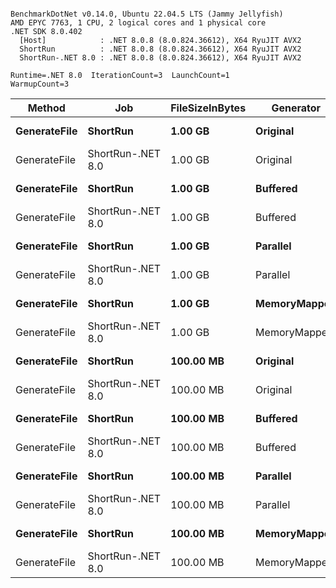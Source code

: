 ```

BenchmarkDotNet v0.14.0, Ubuntu 22.04.5 LTS (Jammy Jellyfish)
AMD EPYC 7763, 1 CPU, 2 logical cores and 1 physical core
.NET SDK 8.0.402
  [Host]            : .NET 8.0.8 (8.0.824.36612), X64 RyuJIT AVX2
  ShortRun          : .NET 8.0.8 (8.0.824.36612), X64 RyuJIT AVX2
  ShortRun-.NET 8.0 : .NET 8.0.8 (8.0.824.36612), X64 RyuJIT AVX2

Runtime=.NET 8.0  IterationCount=3  LaunchCount=1  
WarmupCount=3  

```
| Method       | Job               | FileSizeInBytes | Generator    | Mean     | Error     | StdDev   | StdErr   | Min      | Q1       | Median   | Q3       | Max       | Op/s   | Rank | Gen0        | Gen1        | Gen2        | Allocated  |
|------------- |------------------ |---------------- |------------- |---------:|----------:|---------:|---------:|---------:|---------:|---------:|---------:|----------:|-------:|-----:|------------:|------------:|------------:|-----------:|
| **GenerateFile** | **ShortRun**          | **1.00 GB**         | **Original**     | **9.2811 s** | **10.1292 s** | **0.5552 s** | **0.3206 s** | **8.6616 s** | **9.0548 s** | **9.4481 s** | **9.5909 s** |  **9.7337 s** | **0.1077** |    **4** |  **75000.0000** |           **-** |           **-** | **5992.19 MB** |
| GenerateFile | ShortRun-.NET 8.0 | 1.00 GB         | Original     | 9.0159 s | 12.0072 s | 0.6582 s | 0.3800 s | 8.2818 s | 8.7472 s | 9.2127 s | 9.3830 s |  9.5533 s | 0.1109 |    4 |  75000.0000 |           - |           - | 5992.19 MB |
| **GenerateFile** | **ShortRun**          | **1.00 GB**         | **Buffered**     | **8.4935 s** | **20.8740 s** | **1.1442 s** | **0.6606 s** | **7.1855 s** | **8.0861 s** | **8.9866 s** | **9.1476 s** |  **9.3085 s** | **0.1177** |    **4** | **673000.0000** | **635000.0000** | **635000.0000** | **5126.82 MB** |
| GenerateFile | ShortRun-.NET 8.0 | 1.00 GB         | Buffered     | 8.3600 s | 10.9465 s | 0.6000 s | 0.3464 s | 7.7216 s | 8.0839 s | 8.4463 s | 8.6793 s |  8.9123 s | 0.1196 |    4 | 668000.0000 | 630000.0000 | 630000.0000 | 5126.37 MB |
| **GenerateFile** | **ShortRun**          | **1.00 GB**         | **Parallel**     | **5.6910 s** |  **1.0150 s** | **0.0556 s** | **0.0321 s** | **5.6389 s** | **5.6617 s** | **5.6845 s** | **5.7170 s** |  **5.7496 s** | **0.1757** |    **3** |   **5000.0000** |   **5000.0000** |   **5000.0000** | **4100.07 MB** |
| GenerateFile | ShortRun-.NET 8.0 | 1.00 GB         | Parallel     | 5.7135 s |  0.4888 s | 0.0268 s | 0.0155 s | 5.6977 s | 5.6981 s | 5.6985 s | 5.7215 s |  5.7445 s | 0.1750 |    3 |   5000.0000 |   5000.0000 |   5000.0000 | 4100.05 MB |
| **GenerateFile** | **ShortRun**          | **1.00 GB**         | **MemoryMapped** | **9.7475 s** |  **7.4001 s** | **0.4056 s** | **0.2342 s** | **9.3348 s** | **9.5485 s** | **9.7622 s** | **9.9539 s** | **10.1456 s** | **0.1026** |    **4** | **101000.0000** |           **-** |           **-** | **8115.19 MB** |
| GenerateFile | ShortRun-.NET 8.0 | 1.00 GB         | MemoryMapped | 9.5807 s |  6.6579 s | 0.3649 s | 0.2107 s | 9.2987 s | 9.3746 s | 9.4504 s | 9.7217 s |  9.9929 s | 0.1044 |    4 | 101000.0000 |           - |           - | 8115.31 MB |
| **GenerateFile** | **ShortRun**          | **100.00 MB**       | **Original**     | **0.8398 s** |  **0.5106 s** | **0.0280 s** | **0.0162 s** | **0.8085 s** | **0.8286 s** | **0.8486 s** | **0.8555 s** |  **0.8624 s** | **1.1907** |    **2** |   **7000.0000** |           **-** |           **-** |  **585.49 MB** |
| GenerateFile | ShortRun-.NET 8.0 | 100.00 MB       | Original     | 0.8118 s |  0.5661 s | 0.0310 s | 0.0179 s | 0.7761 s | 0.8014 s | 0.8267 s | 0.8296 s |  0.8326 s | 1.2319 |    2 |   7000.0000 |           - |           - |  585.46 MB |
| **GenerateFile** | **ShortRun**          | **100.00 MB**       | **Buffered**     | **0.7559 s** |  **0.4896 s** | **0.0268 s** | **0.0155 s** | **0.7377 s** | **0.7405 s** | **0.7433 s** | **0.7650 s** |  **0.7867 s** | **1.3229** |    **2** |  **63000.0000** |  **60000.0000** |  **60000.0000** |  **502.64 MB** |
| GenerateFile | ShortRun-.NET 8.0 | 100.00 MB       | Buffered     | 0.7781 s |  0.3086 s | 0.0169 s | 0.0098 s | 0.7616 s | 0.7695 s | 0.7774 s | 0.7864 s |  0.7954 s | 1.2851 |    2 |  64000.0000 |  61000.0000 |  61000.0000 |  502.76 MB |
| **GenerateFile** | **ShortRun**          | **100.00 MB**       | **Parallel**     | **0.5361 s** |  **0.3481 s** | **0.0191 s** | **0.0110 s** | **0.5146 s** | **0.5287 s** | **0.5428 s** | **0.5469 s** |  **0.5510 s** | **1.8652** |    **1** |   **2500.0000** |   **2500.0000** |   **2500.0000** |  **440.73 MB** |
| GenerateFile | ShortRun-.NET 8.0 | 100.00 MB       | Parallel     | 0.5487 s |  0.0617 s | 0.0034 s | 0.0020 s | 0.5452 s | 0.5470 s | 0.5488 s | 0.5504 s |  0.5520 s | 1.8226 |    1 |   1500.0000 |   1500.0000 |   1500.0000 |  440.73 MB |
| **GenerateFile** | **ShortRun**          | **100.00 MB**       | **MemoryMapped** | **0.8972 s** |  **0.1552 s** | **0.0085 s** | **0.0049 s** | **0.8914 s** | **0.8923 s** | **0.8932 s** | **0.9000 s** |  **0.9069 s** | **1.1146** |    **2** |   **9000.0000** |           **-** |           **-** |  **792.54 MB** |
| GenerateFile | ShortRun-.NET 8.0 | 100.00 MB       | MemoryMapped | 0.8991 s |  0.1349 s | 0.0074 s | 0.0043 s | 0.8935 s | 0.8949 s | 0.8962 s | 0.9018 s |  0.9074 s | 1.1123 |    2 |   9000.0000 |           - |           - |  792.58 MB |
